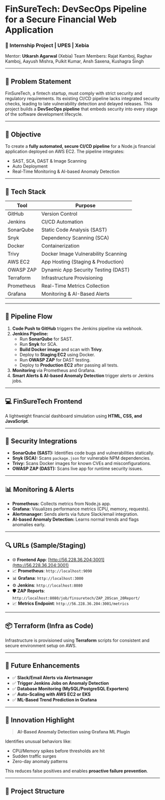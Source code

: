 # FinSureTech: DevSecOps Pipeline for a Secure Financial Web Application

### 🏫 Internship Project | UPES | Xebia
Mentor: **Utkarsh Agarwal** (Xebia) 
Team Members: Rajat Kamboj, Raghav Kamboj, Aayush Mishra, Pulkit Kumar, Ansh Saxena, Kushagra Singh

---

## 📌 Problem Statement

FinSureTech, a fintech startup, must comply with strict security and regulatory requirements. Its existing CI/CD pipeline lacks integrated security checks, leading to late vulnerability detection and delayed releases. This project builds a **DevSecOps pipeline** that embeds security into every stage of the software development lifecycle.

---

## 🎯 Objective

To create a **fully automated, secure CI/CD pipeline** for a Node.js financial application deployed on AWS EC2. The pipeline integrates:

- SAST, SCA, DAST & Image Scanning  
- Auto Deployment  
- Real-Time Monitoring & AI-based Anomaly Detection  

---

## 🧰 Tech Stack

| Tool         | Purpose                                |
|--------------|----------------------------------------|
| GitHub       | Version Control                        |
| Jenkins      | CI/CD Automation                       |
| SonarQube    | Static Code Analysis (SAST)            |
| Snyk         | Dependency Scanning (SCA)              |
| Docker       | Containerization                       |
| Trivy        | Docker Image Vulnerability Scanning    |
| AWS EC2      | App Hosting (Staging & Production)     |
| OWASP ZAP    | Dynamic App Security Testing (DAST)    |
| Terraform    | Infrastructure Provisioning            |
| Prometheus   | Real-Time Metrics Collection           |
| Grafana      | Monitoring & AI-Based Alerts           |

---

## 🔄 Pipeline Flow

1. **Code Push to GitHub** triggers the Jenkins pipeline via webhook.
2. **Jenkins Pipeline:**
   - Run **SonarQube** for SAST.
   - Run **Snyk** for SCA.
   - **Build Docker image** and scan with **Trivy**.
   - Deploy to **Staging EC2** using Docker.
   - Run **OWASP ZAP** for DAST testing.
   - Deploy to **Production EC2** after passing all tests.
3. **Monitoring** via Prometheus and Grafana.
4. **Smart Alerts & AI-based Anomaly Detection** trigger alerts or Jenkins jobs.

---

## 💻 FinSureTech Frontend

A lightweight financial dashboard simulation using **HTML, CSS, and JavaScript**.

---

## 🔐 Security Integrations

- **SonarQube (SAST):** Identifies code bugs and vulnerabilities statically.
- **Snyk (SCA):** Scans `package.json` for vulnerable NPM dependencies.
- **Trivy:** Scans Docker images for known CVEs and misconfigurations.
- **OWASP ZAP (DAST):** Scans live app for runtime security issues.

---

## 📊 Monitoring & Alerts

- **Prometheus:** Collects metrics from Node.js app.
- **Grafana:** Visualizes performance metrics (CPU, memory, requests).
- **Alertmanager:** Sends alerts via future Slack/email integration.
- **AI-based Anomaly Detection:** Learns normal trends and flags anomalies early.

---

## 🔍 URLs (Sample/Staging)

- 🌐 **Frontend App**: [http://56.228.36.204:3001](http://56.228.36.204:3001)
- 📈 **Prometheus**: `http://localhost:9090`
- 📊 **Grafana**: `http://localhost:3000`
- ⚙️ **Jenkins**: `http://localhost:8080`
- 🛡 **ZAP Reports**: `http://localhost:8080/job/finsuretech/ZAP_20Scan_20Report/`
- 📈 **Metrics Endpoint**: `http://56.228.36.204:3001/metrics`

---

## 📦 Terraform (Infra as Code)

Infrastructure is provisioned using **Terraform** scripts for consistent and secure environment setup on AWS.

---

## 🚀 Future Enhancements

- ✅ **Slack/Email Alerts via Alertmanager**
- ✅ **Trigger Jenkins Jobs on Anomaly Detection**
- ✅ **Database Monitoring (MySQL/PostgreSQL Exporters)**
- ✅ **Auto-Scaling with AWS EC2 or EKS**
- ✅ **ML-Based Trend Prediction in Grafana**

---

## 🧠 Innovation Highlight

> **AI-Based Anomaly Detection using Grafana ML Plugin**

Identifies unusual behaviors like:
- CPU/Memory spikes before thresholds are hit
- Sudden traffic surges
- Zero-day anomaly patterns

This reduces false positives and enables **proactive failure prevention**.

---

## 📂 Project Structure
